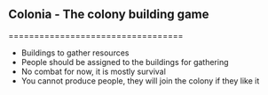 ## Colonia - The colony building game

==================================

- Buildings to gather resources
- People should be assigned to the buildings for gathering
- No combat for now, it is mostly survival
- You cannot produce people, they will join the colony if they like it